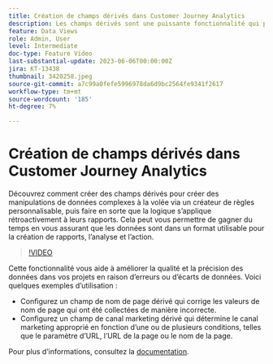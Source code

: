 ```yaml
---
title: Création de champs dérivés dans Customer Journey Analytics
description: Les champs dérivés sont une puissante fonctionnalité qui permet aux utilisateurs de créer des manipulations de données complexes à la volée via un créateur de règles personnalisable, puis de faire appliquer la logique rétroactivement à leurs rapports, ce qui permet de gagner du temps pour s’assurer que les données sont dans un format utilisable pour les rapports, analyses et actions.
feature: Data Views
role: Admin, User
level: Intermediate
doc-type: Feature Video
last-substantial-update: 2023-06-06T00:00:00Z
jira: KT-13438
thumbnail: 3420258.jpeg
source-git-commit: a7c99a0fefe5996978da6d9bc2564fe9341f2617
workflow-type: tm+mt
source-wordcount: '185'
ht-degree: 7%

---
```



# Création de champs dérivés dans Customer Journey Analytics

Découvrez comment créer des champs dérivés pour créer des manipulations de données complexes à la volée via un créateur de règles personnalisable, puis faire en sorte que la logique s’applique rétroactivement à leurs rapports. Cela peut vous permettre de gagner du temps en vous assurant que les données sont dans un format utilisable pour la création de rapports, l’analyse et l’action.

>[!VIDEO](https://video.tv.adobe.com/v/3420258/?learn=on)

Cette fonctionnalité vous aide à améliorer la qualité et la précision des données dans vos projets en raison d’erreurs ou d’écarts de données.
Voici quelques exemples d’utilisation :

* Configurez un champ de nom de page dérivé qui corrige les valeurs de nom de page qui ont été collectées de manière incorrecte.
* Configurez un champ de canal marketing dérivé qui détermine le canal marketing approprié en fonction d’une ou de plusieurs conditions, telles que le paramètre d’URL, l’URL de la page ou le nom de la page.

Pour plus dʼinformations, consultez la [documentation](https://experienceleague.adobe.com/docs/analytics-platform/using/cja-dataviews/derived-fields.html?lang=fr).
